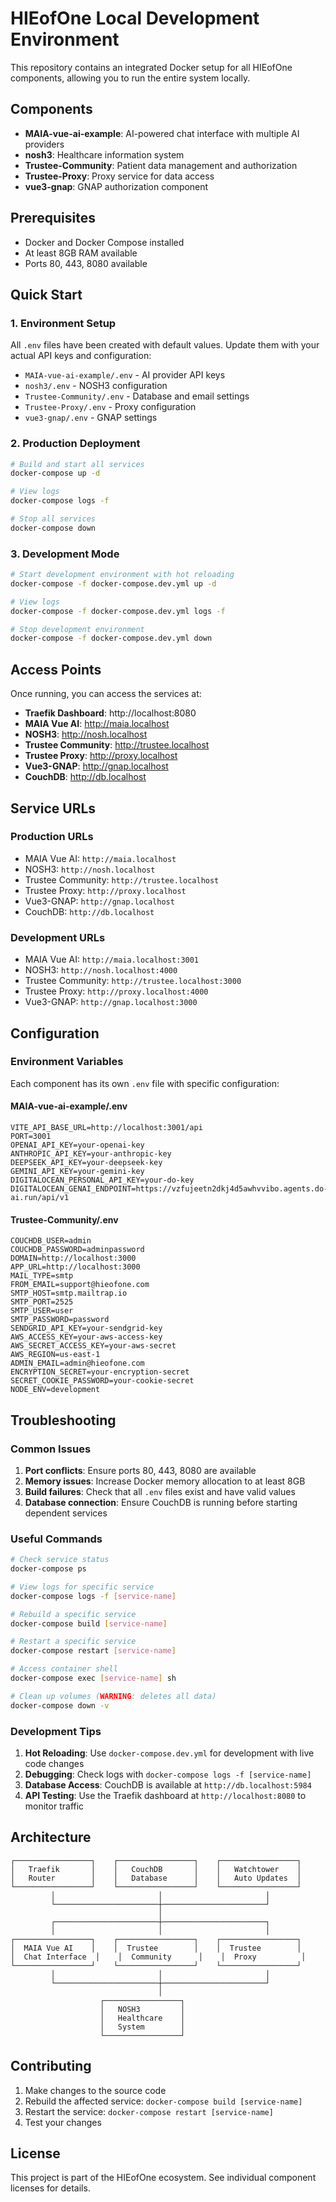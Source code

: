 # HIEofOne Local Development Environment

This repository contains an integrated Docker setup for all HIEofOne components, allowing you to run the entire system locally.

## Components

- **MAIA-vue-ai-example**: AI-powered chat interface with multiple AI providers
- **nosh3**: Healthcare information system
- **Trustee-Community**: Patient data management and authorization
- **Trustee-Proxy**: Proxy service for data access
- **vue3-gnap**: GNAP authorization component

## Prerequisites

- Docker and Docker Compose installed
- At least 8GB RAM available
- Ports 80, 443, 8080 available

## Quick Start

### 1. Environment Setup

All `.env` files have been created with default values. Update them with your actual API keys and configuration:

- `MAIA-vue-ai-example/.env` - AI provider API keys
- `nosh3/.env` - NOSH3 configuration
- `Trustee-Community/.env` - Database and email settings
- `Trustee-Proxy/.env` - Proxy configuration
- `vue3-gnap/.env` - GNAP settings

### 2. Production Deployment

```bash
# Build and start all services
docker-compose up -d

# View logs
docker-compose logs -f

# Stop all services
docker-compose down
```

### 3. Development Mode

```bash
# Start development environment with hot reloading
docker-compose -f docker-compose.dev.yml up -d

# View logs
docker-compose -f docker-compose.dev.yml logs -f

# Stop development environment
docker-compose -f docker-compose.dev.yml down
```

## Access Points

Once running, you can access the services at:

- **Traefik Dashboard**: http://localhost:8080
- **MAIA Vue AI**: http://maia.localhost
- **NOSH3**: http://nosh.localhost
- **Trustee Community**: http://trustee.localhost
- **Trustee Proxy**: http://proxy.localhost
- **Vue3-GNAP**: http://gnap.localhost
- **CouchDB**: http://db.localhost

## Service URLs

### Production URLs
- MAIA Vue AI: `http://maia.localhost`
- NOSH3: `http://nosh.localhost`
- Trustee Community: `http://trustee.localhost`
- Trustee Proxy: `http://proxy.localhost`
- Vue3-GNAP: `http://gnap.localhost`
- CouchDB: `http://db.localhost`

### Development URLs
- MAIA Vue AI: `http://maia.localhost:3001`
- NOSH3: `http://nosh.localhost:4000`
- Trustee Community: `http://trustee.localhost:3000`
- Trustee Proxy: `http://proxy.localhost:4000`
- Vue3-GNAP: `http://gnap.localhost:3000`

## Configuration

### Environment Variables

Each component has its own `.env` file with specific configuration:

#### MAIA-vue-ai-example/.env
```env
VITE_API_BASE_URL=http://localhost:3001/api
PORT=3001
OPENAI_API_KEY=your-openai-key
ANTHROPIC_API_KEY=your-anthropic-key
DEEPSEEK_API_KEY=your-deepseek-key
GEMINI_API_KEY=your-gemini-key
DIGITALOCEAN_PERSONAL_API_KEY=your-do-key
DIGITALOCEAN_GENAI_ENDPOINT=https://vzfujeetn2dkj4d5awhvvibo.agents.do-ai.run/api/v1
```

#### Trustee-Community/.env
```env
COUCHDB_USER=admin
COUCHDB_PASSWORD=adminpassword
DOMAIN=http://localhost:3000
APP_URL=http://localhost:3000
MAIL_TYPE=smtp
FROM_EMAIL=support@hieofone.com
SMTP_HOST=smtp.mailtrap.io
SMTP_PORT=2525
SMTP_USER=user
SMTP_PASSWORD=password
SENDGRID_API_KEY=your-sendgrid-key
AWS_ACCESS_KEY=your-aws-access-key
AWS_SECRET_ACCESS_KEY=your-aws-secret
AWS_REGION=us-east-1
ADMIN_EMAIL=admin@hieofone.com
ENCRYPTION_SECRET=your-encryption-secret
SECRET_COOKIE_PASSWORD=your-cookie-secret
NODE_ENV=development
```

## Troubleshooting

### Common Issues

1. **Port conflicts**: Ensure ports 80, 443, 8080 are available
2. **Memory issues**: Increase Docker memory allocation to at least 8GB
3. **Build failures**: Check that all `.env` files exist and have valid values
4. **Database connection**: Ensure CouchDB is running before starting dependent services

### Useful Commands

```bash
# Check service status
docker-compose ps

# View logs for specific service
docker-compose logs -f [service-name]

# Rebuild a specific service
docker-compose build [service-name]

# Restart a specific service
docker-compose restart [service-name]

# Access container shell
docker-compose exec [service-name] sh

# Clean up volumes (WARNING: deletes all data)
docker-compose down -v
```

### Development Tips

1. **Hot Reloading**: Use `docker-compose.dev.yml` for development with live code changes
2. **Debugging**: Check logs with `docker-compose logs -f [service-name]`
3. **Database Access**: CouchDB is available at `http://db.localhost:5984`
4. **API Testing**: Use the Traefik dashboard at `http://localhost:8080` to monitor traffic

## Architecture

```
┌─────────────────┐    ┌─────────────────┐    ┌─────────────────┐
│   Traefik       │    │   CouchDB       │    │   Watchtower    │
│   Router        │    │   Database      │    │   Auto Updates  │
└─────────────────┘    └─────────────────┘    └─────────────────┘
         │                       │                       │
         └───────────────────────┼───────────────────────┘
                                 │
         ┌───────────────────────┼───────────────────────┐
         │                       │                       │
┌─────────────────┐    ┌─────────────────┐    ┌─────────────────┐
│  MAIA Vue AI    │    │  Trustee        │    │  Trustee        │
│  Chat Interface  │    │  Community      │    │  Proxy          │
└─────────────────┘    └─────────────────┘    └─────────────────┘
         │                       │                       │
         └───────────────────────┼───────────────────────┘
                                 │
                    ┌─────────────────┐
                    │   NOSH3         │
                    │   Healthcare    │
                    │   System        │
                    └─────────────────┘
```

## Contributing

1. Make changes to the source code
2. Rebuild the affected service: `docker-compose build [service-name]`
3. Restart the service: `docker-compose restart [service-name]`
4. Test your changes

## License

This project is part of the HIEofOne ecosystem. See individual component licenses for details. 